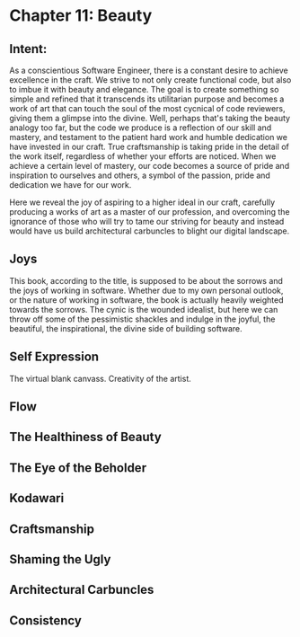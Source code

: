 # Chapter 11: Beauty

## Intent:
As a conscientious Software Engineer, there is a constant desire to achieve excellence in the craft.  We strive to not only create functional code, but also to imbue it with beauty and elegance.  The goal is to create something so simple and refined that it transcends its utilitarian purpose and becomes a work of art that can touch the soul of the most cycnical of code reviewers, giving them a glimpse into the divine.  Well, perhaps that's taking the beauty analogy too far, but the code we produce is a reflection of our skill and mastery, and testament to the patient hard work and humble dedication we have invested in our craft.  True craftsmanship is taking pride in the detail of the work itself, regardless of whether your efforts are noticed.  When we achieve a certain level of mastery, our code becomes a source of pride and inspiration to ourselves and others, a symbol of the passion, pride and dedication we have for our work.

Here we reveal the joy of aspiring to a higher ideal in our craft, carefully producing a works of art as a master of our profession, and overcoming the ignorance of those who will try to tame our striving for beauty and instead would have us build architectural carbuncles to blight our digital landscape.

## Joys
This book, according to the title, is supposed to be about the sorrows and the joys of working in software.  Whether due to my own personal outlook, or the nature of working in software, the book is actually heavily weighted towards the sorrows.  The cynic is the wounded idealist, but here we can throw off some of the pessimistic shackles and indulge in the joyful, the beautiful, the inspirational, the divine side of building software.

## Self Expression
The virtual blank canvass.  Creativity of the artist.

## Flow

## The Healthiness of Beauty

## The Eye of the Beholder

## Kodawari

## Craftsmanship

## Shaming the Ugly

## Architectural Carbuncles

## Consistency
